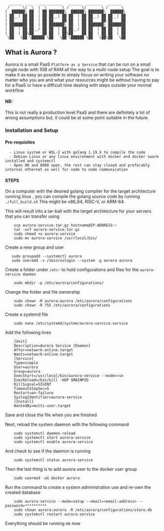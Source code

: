 ```
  ______  __    __ _______   ______  _______   ______  
 /      \|  \  |  \       \ /      \|       \ /      \ 
|  ▓▓▓▓▓▓\ ▓▓  | ▓▓ ▓▓▓▓▓▓▓\  ▓▓▓▓▓▓\ ▓▓▓▓▓▓▓\  ▓▓▓▓▓▓\
| ▓▓__| ▓▓ ▓▓  | ▓▓ ▓▓__| ▓▓ ▓▓  | ▓▓ ▓▓__| ▓▓ ▓▓__| ▓▓
| ▓▓    ▓▓ ▓▓  | ▓▓ ▓▓    ▓▓ ▓▓  | ▓▓ ▓▓    ▓▓ ▓▓    ▓▓
| ▓▓▓▓▓▓▓▓ ▓▓  | ▓▓ ▓▓▓▓▓▓▓\ ▓▓  | ▓▓ ▓▓▓▓▓▓▓\ ▓▓▓▓▓▓▓▓
| ▓▓  | ▓▓ ▓▓__/ ▓▓ ▓▓  | ▓▓ ▓▓__/ ▓▓ ▓▓  | ▓▓ ▓▓  | ▓▓
| ▓▓  | ▓▓\▓▓    ▓▓ ▓▓  | ▓▓\▓▓    ▓▓ ▓▓  | ▓▓ ▓▓  | ▓▓
 \▓▓   \▓▓ \▓▓▓▓▓▓ \▓▓   \▓▓ \▓▓▓▓▓▓ \▓▓   \▓▓\▓▓   \▓▓
```

## What is Aurora ? ## 

  Aurora is a small PaaS `Platform as a Service` that can be run on a small single node with 1GB of RAM all the way to a multi-node setup 
    The goal is to make it as easy as possible to simply focus on writing your software no matter who you are and what your resources might be
        without having to pay for a PaaS or have a difficult time dealing with steps outside your normal workflow 
#### NB: 
 This is not really a production level PaaS and there are definitely a lot of wrong assumptions but, it could be at some point suitable in the future.

### <B> Installation and Setup </B> ###

#### Pre-requisites ####
      - Linux system or WSL-2 with golang 1.19.X to compile the code
      - Debian Linux or any linux environment with docker and docker swarm installed and systemctl
      - Open 80 and 8080 open, the rest can stay closed and preferably internal ethernet as well for node to node communication
#### STEPS ####   
On a computer with the desired golang compiler for the target architecture running linux , you can compile the golang source code by running `./full_build.sh`
This might be x86_64, RISC-V, or ARM-64. 

This will result into a tar-ball with the target architecture for your servers that you can transfer using

``` 
    scp aurora-service.tar.gz hostname@IP-ADDRESS:~
    tar -xvf aurora-service.tar.gz 
    sudo chmod +x aurora-service  
    sudo mv aurora-service /usr/local/bin/
```

Create a new group and user
```
   sudo groupadd --systemctl aurora
   sudo useradd -s /sbin/nologin --system -g aurora aurora
``` 

Create a folder under `/etc~` to hold configurations and files for the `aurora-service daemon`
```
    sudo mkdir -p /etc/aurora/configurations/
```

Change the folder and file ownership
```
    sudo chown -R aurora:aurora /etc/aurora/configurations 
    sudo chown -R 755 /etc/aurora/configurations
```

Create a systemd file
```
    sudo nano /etc/systemd/system/aurora-service.service
```

Add the following lines

```
    [Unit]
    Description=Aurora Service [Daemon]
    After=network-online.target
    Wants=network-online.target
    [Service]
    Type=simple
    User=aurora
    Group=aurora
    ExecStart=/usr/local/bin/aurora-service --mode=run
    ExecReload=/bin/kill -HUP $MAINPID
    KillSignal=SIGINT
    TimeoutStopSec=5
    Restart=on-failure
    SyslogIdentifier=aurora-service
    [Install]
    WantedBy=multi-user.target 
```

Save and close the file when you are finished

Next, reload the system daemon with the following command

``` 
    sudo systemctl daemon-reload
    sudo systemctl start aurora-service
    sudo systemctl enable aurora-service
```
And check to see if the daemon is running

```
    sudo systemctl status aurora-service
```

Then the last thing is to add aurora user to the docker user group 
```
    sudo usermod -aG docker aurora
```
Run the command to create a system administration use and re-own the created database

```
    sudo aurora-service --mode=setup --email=<email-address> --password=**********
    sudo chown aurora:aurora -R /etc/aurora/configurations/store.db
    sudo systemctl restart aurora-service
```
Everything should be running ok now
